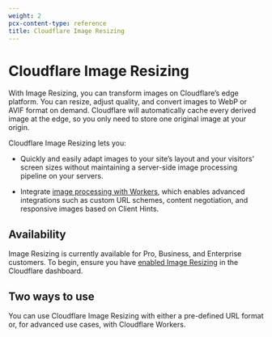 ```yaml
---
weight: 2
pcx-content-type: reference
title: Cloudflare Image Resizing
---
```


# Cloudflare Image Resizing

With Image Resizing, you can transform images on Cloudflare’s edge platform. You can resize, adjust quality, and convert images to WebP or AVIF format on demand. Cloudflare will automatically cache every derived image at the edge, so you only need to store one original image at your origin.

Cloudflare Image Resizing lets you:

- Quickly and easily adapt images to your site’s layout and your visitors’ screen sizes without maintaining a server-side image processing pipeline on your servers.

- Integrate [image processing with Workers](/image-resizing/resize-with-workers), which enables advanced integrations such as custom URL schemes, content negotiation, and responsive images based on Client Hints.

## Availability

Image Resizing is currently available for Pro, Business, and Enterprise customers. To begin, ensure you have [enabled Image Resizing](/image-resizing/enable-image-resizing) in the Cloudflare dashboard.

## Two ways to use

You can use Cloudflare Image Resizing with either a pre-defined URL format or, for advanced use cases, with Cloudflare Workers.